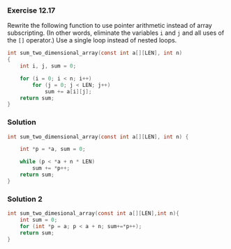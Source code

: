 ### Exercise 12.17
Rewrite the following function to use pointer arithmetic instead of array
subscripting. (In other words, eliminate the variables `i` and `j` and all uses
of the `[]` operator.) Use a single loop instead of nested loops.

```c
int sum_two_dimensional_array(const int a[][LEN], int n)
{
    int i, j, sum = 0;

    for (i = 0; i < n; i++)
        for (j = 0; j < LEN; j++)
            sum += a[i][j];
    return sum;
}
```

### Solution

```c
int sum_two_dimensional_array(const int a[][LEN], int n) {

    int *p = *a, sum = 0;

    while (p < *a + n * LEN)
        sum += *p++;
    return sum;
}
```
### Solution 2
```c
int sum_two_dimesional_array(const int a[][LEN],int n){
    int sum = 0;
    for (int *p = a; p < a + n; sum+=*p++);
    return sum;
}
```
